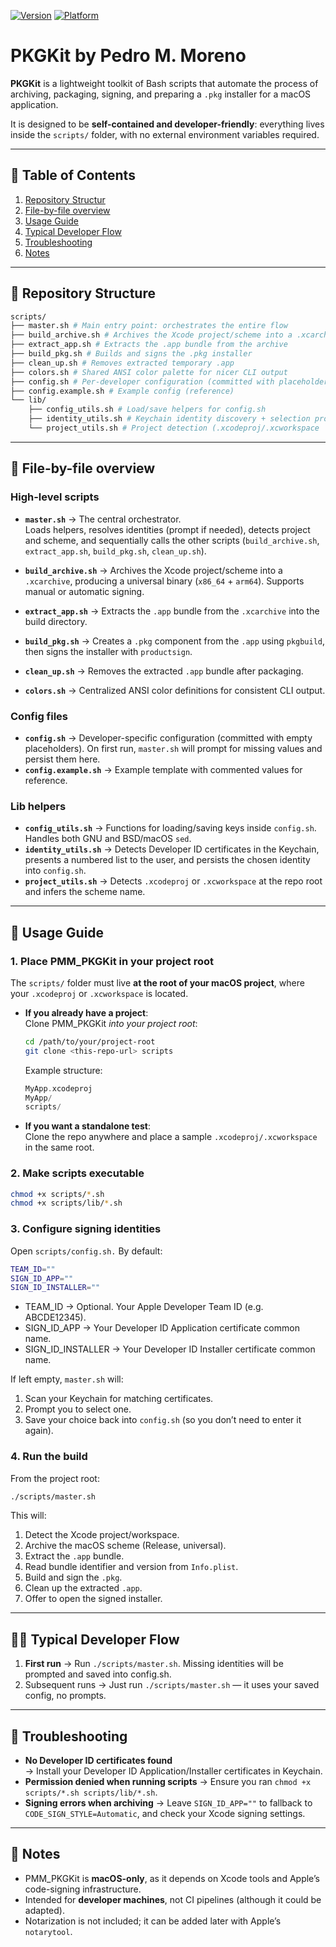 [![Version](https://img.shields.io/badge/PMM__PKGKit-v1.0.0-blue)]()
[![Platform](https://img.shields.io/badge/platform-macOS-lightgrey)]()

# PKGKit by Pedro M. Moreno
**PKGKit** is a lightweight toolkit of Bash scripts that automate the process of archiving, packaging, signing, and preparing a `.pkg` installer for a macOS application.  

It is designed to be **self-contained and developer-friendly**: everything lives inside the `scripts/` folder, with no external environment variables required.  

---

## 🚀 Table of Contents

1. [Repository Structur](#repository-structure)
2. [File-by-file overview](#file-overview)
3. [Usage Guide](#usage-guide)
4. [Typical Developer Flow](#dev-flow)  
5. [Troubleshooting](#troubleshooting)  
6. [Notes](#notes)  

---

<a name="repository-structure"></a>
## 📂 Repository Structure

``` bash
scripts/
├── master.sh # Main entry point: orchestrates the entire flow
├── build_archive.sh # Archives the Xcode project/scheme into a .xcarchive
├── extract_app.sh # Extracts the .app bundle from the archive
├── build_pkg.sh # Builds and signs the .pkg installer
├── clean_up.sh # Removes extracted temporary .app
├── colors.sh # Shared ANSI color palette for nicer CLI output
├── config.sh # Per-developer configuration (committed with placeholders)
├── config.example.sh # Example config (reference)
└── lib/
    ├── config_utils.sh # Load/save helpers for config.sh
    ├── identity_utils.sh # Keychain identity discovery + selection prompt
    └── project_utils.sh # Project detection (.xcodeproj/.xcworkspace
```
---

<a name="file-overview"></a>
## 📘 File-by-file overview

### High-level scripts
- **`master.sh`** → The central orchestrator.  
  Loads helpers, resolves identities (prompt if needed), detects project and scheme, and sequentially calls the other scripts (`build_archive.sh`, `extract_app.sh`, `build_pkg.sh`, `clean_up.sh`).  

- **`build_archive.sh`** → Archives the Xcode project/scheme into a `.xcarchive`, producing a universal binary (`x86_64` + `arm64`). Supports manual or automatic signing.  

- **`extract_app.sh`** → Extracts the `.app` bundle from the `.xcarchive` into the build directory.  

- **`build_pkg.sh`** → Creates a `.pkg` component from the `.app` using `pkgbuild`, then signs the installer with `productsign`.  

- **`clean_up.sh`** → Removes the extracted `.app` bundle after packaging.  

- **`colors.sh`** → Centralized ANSI color definitions for consistent CLI output.  

### Config files
- **`config.sh`** → Developer-specific configuration (committed with empty placeholders). On first run, `master.sh` will prompt for missing values and persist them here.  
- **`config.example.sh`** → Example template with commented values for reference.  

### Lib helpers
- **`config_utils.sh`** → Functions for loading/saving keys inside `config.sh`. Handles both GNU and BSD/macOS `sed`.  
- **`identity_utils.sh`** → Detects Developer ID certificates in the Keychain, presents a numbered list to the user, and persists the chosen identity into `config.sh`.  
- **`project_utils.sh`** → Detects `.xcodeproj` or `.xcworkspace` at the repo root and infers the scheme name.  

---

<a name="usage-guide"></a>
## 🚀 Usage Guide

### 1. Place PMM_PKGKit in your project root
The `scripts/` folder must live **at the root of your macOS project**, where your `.xcodeproj` or `.xcworkspace` is located.

- **If you already have a project**:  
  Clone PMM_PKGKit *into your project root*:
  ``` bash
  cd /path/to/your/project-root
  git clone <this-repo-url> scripts
  ```

  Example structure:
  ``` swift
  MyApp.xcodeproj
  MyApp/
  scripts/
  ```

- **If you want a standalone test**:    
  Clone the repo anywhere and place a sample `.xcodeproj/.xcworkspace` in the same root.  



### 2. Make scripts executable
 ``` bash
chmod +x scripts/*.sh
chmod +x scripts/lib/*.sh
 ```

### 3. Configure signing identities
Open `scripts/config.sh.` By default:
 ``` bash
TEAM_ID=""
SIGN_ID_APP=""
SIGN_ID_INSTALLER=""
 ```
- TEAM_ID → Optional. Your Apple Developer Team ID (e.g. ABCDE12345).
- SIGN_ID_APP → Your Developer ID Application certificate common name.
- SIGN_ID_INSTALLER → Your Developer ID Installer certificate common name.

If left empty, `master.sh` will:
1. Scan your Keychain for matching certificates.
2. Prompt you to select one.
3. Save your choice back into `config.sh` (so you don’t need to enter it again).  

### 4. Run the build
From the project root:
 ``` bash
./scripts/master.sh
 ```
This will:
1. Detect the Xcode project/workspace.
2. Archive the macOS scheme (Release, universal).
3. Extract the `.app` bundle.
4. Read bundle identifier and version from `Info.plist`.
5. Build and sign the `.pkg`.
6. Clean up the extracted `.app`.
7. Offer to open the signed installer.

---

<a name="dev-flow"></a>
## 🧑‍💻 Typical Developer Flow
1. **First run** → Run `./scripts/master.sh`. Missing identities will be prompted and saved into config.sh.
2. Subsequent runs → Just run `./scripts/master.sh` — it uses your saved config, no prompts.

---

<a name="trubleshooting"></a>
## 🔧 Troubleshooting
- **No Developer ID certificates found**  
  → Install your Developer ID Application/Installer certificates in Keychain.
- **Permission denied when running scripts**
  → Ensure you ran `chmod +x scripts/*.sh scripts/lib/*.sh`.
- **Signing errors when archiving**
  → Leave `SIGN_ID_APP=""` to fallback to `CODE_SIGN_STYLE=Automatic`, and check your Xcode signing settings.


---

<a name="notes"></a>
## 📌 Notes
- PMM_PKGKit is **macOS-only**, as it depends on Xcode tools and Apple’s code-signing infrastructure.
- Intended for **developer machines**, not CI pipelines (although it could be adapted).
- Notarization is not included; it can be added later with Apple’s `notarytool`.
  
